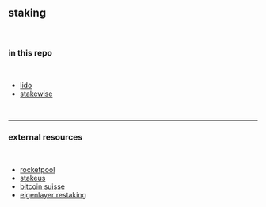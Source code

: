 ## staking 

<br>

### in this repo

<br>

* [lido](Lido.md)
* [stakewise](Stakewise.md)


<br>

---

### external resources

<br>


* [rocketpool](https://rocketpool.net/)
* [stakeus](https://staked.us/)
* [bitcoin suisse](https://www.bitcoinsuisse.com/staking)
* [eigenlayer restaking](https://github.com/go-outside-labs/mev-toolkit/blob/main/MEV_searchers/cross_domain_mev/eigenlayer.md)

